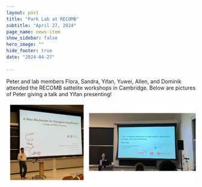 ```yaml
---
layout: post
title: "Park Lab at RECOMB"
subtitle: "April 27, 2024"
page_name: news-item
show_sidebar: false
hero_image: ""
hide_footer: true
date: "2024-04-27"

---
```


Peter and lab members Flora, Sandra, Yifan, Yuwei, Allen, and Dominik attended the RECOMB sattelite workshops in Cambridge. Below are pictures of Peter giving a talk and Yifan presenting!

![Image](/img/news-images/copy_of_mugs_1.png)

